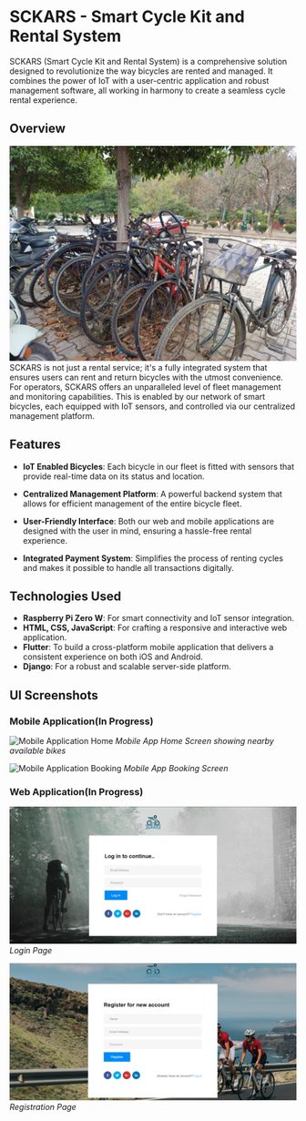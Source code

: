 # SCKARS - Smart Cycle Kit and Rental System

SCKARS (Smart Cycle Kit and Rental System) is a comprehensive solution designed to revolutionize the way bicycles are rented and managed. It combines the power of IoT with a user-centric application and robust management software, all working in harmony to create a seamless cycle rental experience.

## Overview
![Scrap Bicycles in Campus](scrap.jpg)
SCKARS is not just a rental service; it's a fully integrated system that ensures users can rent and return bicycles with the utmost convenience. For operators, SCKARS offers an unparalleled level of fleet management and monitoring capabilities. This is enabled by our network of smart bicycles, each equipped with IoT sensors, and controlled via our centralized management platform.

## Features

- **IoT Enabled Bicycles**: Each bicycle in our fleet is fitted with sensors that provide real-time data on its status and location.

- **Centralized Management Platform**: A powerful backend system that allows for efficient management of the entire bicycle fleet.

- **User-Friendly Interface**: Both our web and mobile applications are designed with the user in mind, ensuring a hassle-free rental experience.

- **Integrated Payment System**: Simplifies the process of renting cycles and makes it possible to handle all transactions digitally.

## Technologies Used

- **Raspberry Pi Zero W**: For smart connectivity and IoT sensor integration.
- **HTML, CSS, JavaScript**: For crafting a responsive and interactive web application.
- **Flutter**: To build a cross-platform mobile application that delivers a consistent experience on both iOS and Android.
- **Django**: For a robust and scalable server-side platform.


## UI Screenshots

### Mobile Application(In Progress)

![Mobile Application Home](/screenshots/mobile_home.png)
*Mobile App Home Screen showing nearby available bikes*

![Mobile Application Booking](/screenshots/mobile_booking.png)
*Mobile App Booking Screen*

### Web Application(In Progress)

![Web Application Home Page](UI1.png)
*Login Page*

![Web Application Rental Page](UI2.png)
*Registration Page*


